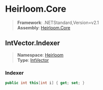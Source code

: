 # Heirloom.Core

> **Framework**: .NETStandard,Version=v2.1  
> **Assembly**: [Heirloom.Core][0]  

## IntVector.Indexer

> **Namespace**: [Heirloom][0]  
> **Type**: [IntVector][1]  

### Indexer

```cs
public int this[int i] { get; set; }
```

[0]: ../../../Heirloom.Core.md
[1]: ../IntVector.md
